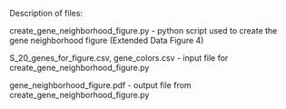 Description of files:

create_gene_neighborhood_figure.py - python script used to create the gene neighborhood figure (Extended Data Figure 4)

S_20_genes_for_figure.csv, gene_colors.csv - input file for create_gene_neighborhood_figure.py 

gene_neighborhood_figure.pdf - output file from create_gene_neighborhood_figure.py 

